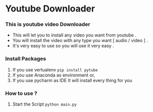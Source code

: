 # Youtube Downloader

### This is youtube video Downloader
  - This will let you to install any video you want from youtube .
  - You will install the video with any type you want [ audio / video ] .
  - It's very easy to use so you will use it very easy .
  
### Install Packages
  1. If you use vertualenv
    `pip install pytube`
  2. If you use Anaconda as environment or,
  3. If you use pycharm as IDE It will install every thing for you
  
### How to use ?
  1. Start the Script
    `python main.py`
